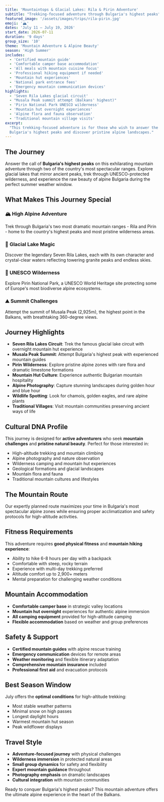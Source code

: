 ```yaml
---
title: 'Mountaintops & Glacial Lakes: Rila & Pirin Adventure'
subtitle: "Trekking-focused adventure through Bulgaria's highest peaks"
featured_image: '/assets/images/trips/rila-pirin.jpg'
emoji: '🏔️'
dates: 'July 11 – July 19, 2026'
start_date: 2026-07-11
duration: '9 days'
group_size: '10'
theme: 'Mountain Adventure & Alpine Beauty'
season: 'High Summer'
includes:
  - 'Certified mountain guide'
  - 'Comfortable camper base accommodation'
  - 'All meals with mountain cuisine focus'
  - 'Professional hiking equipment if needed'
  - 'Mountain hut experiences'
  - 'National park entrance fees'
  - 'Emergency mountain communication devices'
highlights:
  - 'Seven Rila Lakes glacial circuit'
  - "Musala Peak summit attempt (Balkans' highest)"
  - 'Pirin National Park UNESCO wilderness'
  - 'Mountain hut overnight experiences'
  - 'Alpine flora and fauna observation'
  - 'Traditional mountain village visits'
excerpt:
  "This trekking-focused adventure is for those who wish to answer the call of
  Bulgaria's highest peaks and discover pristine alpine landscapes."
---
```


## The Journey

Answer the call of **Bulgaria's highest peaks** on this exhilarating mountain
adventure through two of the country's most spectacular ranges. Explore glacial
lakes that mirror ancient peaks, trek through UNESCO-protected wilderness, and
experience the raw beauty of alpine Bulgaria during the perfect summer weather
window.

## What Makes This Journey Special

### 🏔️ **High Alpine Adventure**

Trek through Bulgaria's two most dramatic mountain ranges - Rila and Pirin -
home to the country's highest peaks and most pristine wilderness areas.

### 💎 **Glacial Lake Magic**

Discover the legendary Seven Rila Lakes, each with its own character and
crystal-clear waters reflecting towering granite peaks and endless skies.

### 🌿 **UNESCO Wilderness**

Explore Pirin National Park, a UNESCO World Heritage site protecting some of
Europe's most biodiverse alpine ecosystems.

### ⛰️ **Summit Challenges**

Attempt the summit of Musala Peak (2,925m), the highest point in the Balkans,
with breathtaking 360-degree views.

## Journey Highlights

- **Seven Rila Lakes Circuit**: Trek the famous glacial lake circuit with
  overnight mountain hut experience
- **Musala Peak Summit**: Attempt Bulgaria's highest peak with experienced
  mountain guides
- **Pirin Wilderness**: Explore pristine alpine zones with rare flora and
  dramatic limestone formations
- **Mountain Hut Culture**: Experience authentic Bulgarian mountain hospitality
- **Alpine Photography**: Capture stunning landscapes during golden hour and
  blue hour
- **Wildlife Spotting**: Look for chamois, golden eagles, and rare alpine plants
- **Traditional Villages**: Visit mountain communities preserving ancient ways
  of life

## Cultural DNA Profile

This journey is designed for **active adventurers** who seek **mountain
challenges** and **pristine natural beauty**. Perfect for those interested in:

- High-altitude trekking and mountain climbing
- Alpine photography and nature observation
- Wilderness camping and mountain hut experiences
- Geological formations and glacial landscapes
- Mountain flora and fauna
- Traditional mountain cultures and lifestyles

## The Mountain Route

Our expertly planned route maximizes your time in Bulgaria's most spectacular
alpine zones while ensuring proper acclimatization and safety protocols for
high-altitude activities.

## Fitness Requirements

This adventure requires **good physical fitness** and **mountain hiking
experience**:

- Ability to hike 6-8 hours per day with a backpack
- Comfortable with steep, rocky terrain
- Experience with multi-day trekking preferred
- Altitude comfort up to 2,900+ meters
- Mental preparation for challenging weather conditions

## Mountain Accommodation

- **Comfortable camper base** in strategic valley locations
- **Mountain hut overnight** experiences for authentic alpine immersion
- **All camping equipment** provided for high-altitude camping
- **Flexible accommodation** based on weather and group preferences

## Safety & Support

- **Certified mountain guides** with alpine rescue training
- **Emergency communication** devices for remote areas
- **Weather monitoring** and flexible itinerary adaptation
- **Comprehensive mountain insurance** included
- **Professional first aid** and evacuation protocols

## Best Season Window

July offers the **optimal conditions** for high-altitude trekking:

- Most stable weather patterns
- Minimal snow on high passes
- Longest daylight hours
- Warmest mountain hut season
- Peak wildflower displays

## Travel Style

- **Adventure-focused journey** with physical challenges
- **Wilderness immersion** in protected natural areas
- **Small group dynamics** for safety and flexibility
- **Expert mountain guidance** throughout
- **Photography emphasis** on dramatic landscapes
- **Cultural integration** with mountain communities

Ready to conquer Bulgaria's highest peaks? This mountain adventure offers the
ultimate alpine experience in the heart of the Balkans.
